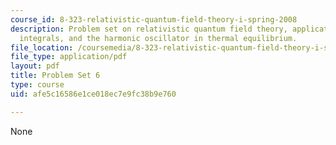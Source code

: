 ```yaml
---
course_id: 8-323-relativistic-quantum-field-theory-i-spring-2008
description: Problem set on relativistic quantum field theory, application of path
  integrals, and the harmonic oscillator in thermal equilibrium.
file_location: /coursemedia/8-323-relativistic-quantum-field-theory-i-spring-2008/afe5c16586e1ce018ec7e9fc38b9e760_ft1ps06_08_1.pdf
file_type: application/pdf
layout: pdf
title: Problem Set 6
type: course
uid: afe5c16586e1ce018ec7e9fc38b9e760

---
```

None